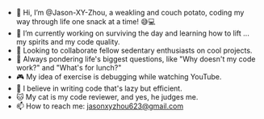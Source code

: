 - 👋 Hi, I’m @Jason-XY-Zhou, a weakling and couch potato, coding my way through life one snack at a time! 😅💻
- 🌱 I’m currently working on surviving the day and learning how to lift ... my spirits and my code quality.
- 💞️ Looking to collaborate fellow sedentary enthusiasts on cool projects.
- 🤔 Always pondering life's biggest questions, like "Why doesn't my code work?" and "What's for lunch?"
- 🎮 My idea of exercise is debugging while watching YouTube.
- 🌟 I believe in writing code that's lazy but efficient.
- 🐱 My cat is my code reviewer, and yes, he judges me.
- 📫 How to reach me: jasonxyzhou623@gmail.com


<!---
Jason-XY-Zhou/Jason-XY-Zhou is a ✨ special ✨ repository because its `README.md` (this file) appears on your GitHub profile.
You can click the Preview link to take a look at your changes.
--->
